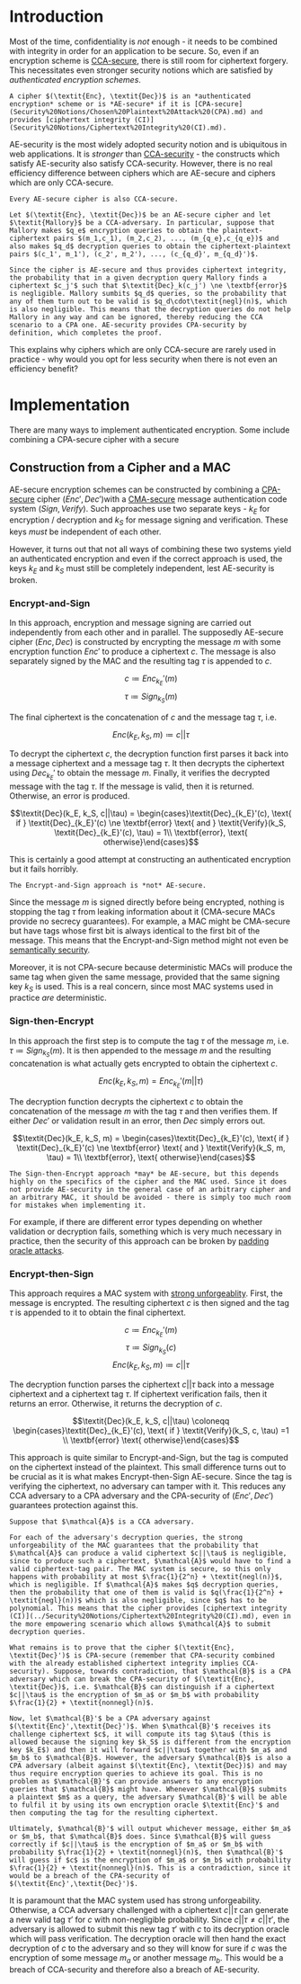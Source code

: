 # Introduction
Most of the time, confidentiality is *not* enough - it needs to be combined with integrity in order for an application to be secure. So, even if an encryption scheme is [CCA-secure](Security%20Notions/Chosen%20Ciphertext%20Attack%20(CCA).md), there is still room for ciphertext forgery. This necessitates even stronger security notions which are satisfied by *authenticated encryption schemes*.

```admonish danger title="Definition: Authenticated Encryption (AE-Security)"
A cipher $(\textit{Enc}, \textit{Dec})$ is an *authenticated encryption* scheme or is *AE-secure* if it is [CPA-secure](Security%20Notions/Chosen%20Plaintext%20Attack%20(CPA).md) and provides [ciphertext integrity (CI)](Security%20Notions/Ciphertext%20Integrity%20(CI).md).
```

AE-security is the most widely adopted security notion and is ubiquitous in web applications. It is *stronger* than [CCA-security](Security%20Notions/Chosen%20Ciphertext%20Attack%20(CCA).md) - the constructs which satisfy AE-security also satisfy CCA-security. However, there is no real efficiency difference between ciphers which are AE-secure and ciphers which are only CCA-secure.

```admonish abstract title="Theorem: AE-Security implies CCA-Security"
Every AE-secure cipher is also CCA-secure.
```

```admonish check collapsible=true title="Proof: AE-Security implies CCA-Security"
Let $(\textit{Enc}, \textit{Dec})$ be an AE-secure cipher and let $\textit{Mallory}$ be a CCA-adversary. In particular, suppose that Mallory makes $q_e$ encryption queries to obtain the plaintext-ciphertext pairs $(m_1,c_1), (m_2,c_2), ..., (m_{q_e},c_{q_e})$ and also makes $q_d$ decryption queries to obtain the ciphertext-plaintext pairs $(c_1', m_1'), (c_2', m_2'), ..., (c_{q_d}', m_{q_d}')$. 

Since the cipher is AE-secure and thus provides ciphertext integrity, the probability that in a given decryption query Mallory finds a ciphertext $c_j'$ such that $\textit{Dec}_k(c_j') \ne \textbf{error}$ is negligible. Mallory sumbits $q_d$ queries, so the probability that any of them turn out to be valid is $q_d\cdot\textit{negl}(n)$, which is also negligible. This means that the decryption queries do not help Mallory in any way and can be ignored, thereby reducing the CCA scenario to a CPA one. AE-security provides CPA-security by definition, which completes the proof.
```

This explains why ciphers which are only CCA-secure are rarely used in practice - why would you opt for less security when there is not even an efficiency benefit?

# Implementation
There are many ways to implement authenticated encryption. Some include combining a CPA-secure cipher with a secure 

## Construction from a Cipher and a MAC
 AE-secure encryption schemes can be constructed by combining a [CPA-secure](Security%20Notions/Chosen%20Plaintext%20Attack%20(CPA).md) cipher $(\textit{Enc}', \textit{Dec}')$with a [CMA-secure](../Message%20Authentication%20Codes%20(MACs)/index.md) message authentication code system $(\textit{Sign}, \textit{Verify})$. Such approaches use two separate keys - $k_E$ for encryption / decryption and $k_S$ for message signing and verification. These keys *must* be independent of each other.
 
 However, it turns out that not all ways of combining these two systems yield an authenticated encryption and even if the correct approach is used, the keys $k_E$ and $k_S$ must still be completely independent, lest AE-security is broken.

### Encrypt-and-Sign
In this approach, encryption and message signing are carried out independently from each other and in parallel.  The supposedly AE-secure cipher $(\textit{Enc}, \textit{Dec})$ is constructed by encrypting the message $m$ with some encryption function $\textit{Enc}'$ to produce a ciphertext $c$. The message is also separately signed by the MAC and the resulting tag $\tau$ is appended to $c$.

$$c \coloneqq \textit{Enc}_{k_E}'(m)$$
$$\tau \coloneqq \textit{Sign}_{k_S}(m)$$

The final ciphertext is the concatenation of $c$ and the message tag $\tau$, i.e.

$$\textit{Enc}(k_E, k_S, m) \coloneqq c||\tau$$

To decrypt the ciphertext $c$, the decryption function first parses it back into a message ciphertext and a message tag $\tau$. It then decrypts the ciphertext using $\textit{Dec}_{k_E}'$ to obtain the message $m$. Finally, it verifies the decrypted message with the tag $\tau$. If the message is valid, then it is returned. Otherwise, an error is produced.

$$\textit{Dec}(k_E, k_S, c||\tau) = \begin{cases}\textit{Dec}_{k_E}'(c), \text{ if } \textit{Dec}_{k_E}'(c) \ne \textbf{error} \text{ and } \textit{Verify}(k_S, \textit{Dec}_{k_E}'(c), \tau) = 1\\ \textbf{error}, \text{ otherwise}\end{cases}$$

This is certainly a good attempt at constructing an authenticated encryption but it fails horribly.

```admonish warning
The Encrypt-and-Sign approach is *not* AE-secure.
```

Since the message $m$ is signed directly before being encrypted, nothing is stopping the tag $\tau$ from leaking information about it (CMA-secure MACs provide no secrecy guarantees). For example, a MAC might be CMA-secure but have tags whose first bit is always identical to the first bit of the message. This means that the Encrypt-and-Sign method might not even be [semantically security](Security%20Notions/Ciphertext-Only%20Attack%20(COA)/Semantic%20Security.md).

Moreover, it is not CPA-secure because deterministic MACs will produce the same tag when given the same message, provided that the same signing key $k_S$ is used. This is a real concern, since most MAC systems used in practice *are* deterministic.

### Sign-then-Encrypt
In this approach the first step is to compute the tag $\tau$ of the message $m$, i.e. $\tau \coloneqq \textit{Sign}_{k_S}(m)$. It is then appended to the message $m$ and the resulting concatenation is what actually gets encrypted to obtain the ciphertext $c$.

$$\textit{Enc}(k_E, k_S, m) = \textit{Enc}_{k_E}'(m||\tau)$$

The decryption function decrypts the ciphertext $c$ to obtain the concatenation of the message $m$ with the tag $\tau$ and then verifies them. If either $\textit{Dec}'$ or validation result in an error, then $\textit{Dec}$ simply errors out.

$$\textit{Dec}(k_E, k_S, m) = \begin{cases}\textit{Dec}_{k_E}'(c), \text{ if } \textit{Dec}_{k_E}'(c) \ne \textbf{error} \text{ and } \textit{Verify}(k_S, m, \tau) = 1\\ \textbf{error}, \text{ otherwise}\end{cases}$$

```admonish warning
The Sign-then-Encrypt approach *may* be AE-secure, but this depends highly on the specifics of the cipher and the MAC used. Since it does not provide AE-security in the general case of an arbitrary cipher and an arbitrary MAC, it should be avoided - there is simply too much room for mistakes when implementing it.
```

For example, if there are different error types depending on whether validation or decryption fails, something which is very much necessary in practice, then the security of this approach can be broken by [padding oracle attacks](../Block%20Ciphers/Padding%20Oracle%20Attack.md).

### Encrypt-then-Sign
This approach requires a MAC system with [strong unforgeablity](../Message%20Authentication%20Codes%20(MACs)/index.md#admonition-definition-strong-unforgeability). First, the message is encrypted. The resulting ciphertext $c$ is then signed and the tag $\tau$ is appended to it to obtain the final ciphertext.

$$c \coloneqq \textit{Enc}_{k_E}'(m)$$
$$\tau \coloneqq \textit{Sign}_{k_S}(c)$$
$$\textit{Enc}(k_E, k_S, m) \coloneqq c||\tau$$

The decryption function parses the ciphertext $c||\tau$ back into a message ciphertext and a ciphertext tag $\tau$. If ciphertext verification fails, then it returns an error. Otherwise, it returns the decryption of $c$.

$$\textit{Dec}(k_E, k_S, c||\tau) \coloneqq \begin{cases}\textit{Dec}_{k_E}'(c), \text{ if } \textit{Verify}(k_S, c, \tau) =1 \\ \textbf{error} \text{ otherwise}\end{cases}$$

This approach is quite similar to Encrypt-and-Sign, but the tag is computed on the ciphertext instead of the plaintext. This small difference turns out to be crucial as it is what makes Encrypt-then-Sign AE-secure. Since the tag is verifying the ciphertext, no adversary can tamper with it. This reduces any CCA adversary to a CPA adversary and the CPA-security of $(\textit{Enc}', \textit{Dec}')$ guarantees protection against this.

```admonish check collapsible=true title="Proof: AE-Security of Encrypt-then-Sign"
Suppose that $\mathcal{A}$ is a CCA adversary. 

For each of the adversary's decryption queries, the strong unforgeability of the MAC guarantees that the probability that $\mathcal{A}$ can produce a valid ciphertext $c||\tau$ is negligible, since to produce such a ciphertext, $\mathcal{A}$ would have to find a valid ciphertext-tag pair. The MAC system is secure, so this only happens with probability at most $\frac{1}{2^n} + \textit{negl(n)}$, which is negligible. If $\mathcal{A}$ makes $q$ decryption queries, then the probability that one of them is valid is $q(\frac{1}{2^n} + \textit{negl}(n))$ which is also negligible, since $q$ has to be polynomial. This means that the cipher provides [ciphertext integrity (CI)](../Security%20Notions/Ciphertext%20Integrity%20(CI).md), even in the more empowering scenario which allows $\mathcal{A}$ to submit decryption queries.

What remains is to prove that the cipher $(\textit{Enc}, \textit{Dec}')$ is CPA-secure (remember that CPA-security combined with the already established ciphertext integrity implies CCA-security). Suppose, towards contradiction, that $\mathcal{B}$ is a CPA adversary which can break the CPA-security of $(\textit{Enc}, \textit{Dec})$, i.e. $\mathcal{B}$ can distinguish if a ciphertext $c||\tau$ is the encryption of $m_a$ or $m_b$ with probability $\frac{1}{2} + \textit{nonnegl}(n)$. 

Now, let $\mathcal{B}'$ be a CPA adversary against $(\textit{Enc}',\textit{Dec}')$. When $\mathcal{B}'$ receives its challenge ciphertext $c$, it will compute its tag $\tau$ (this is allowed because the signing key $k_S$ is different from the encryption key $k_E$) and then it will forward $c||\tau$ together with $m_a$ and $m_b$ to $\mathcal{B}$. However, the adversary $\mathcal{B}$ is also a CPA adversary (albeit against $(\textit{Enc}, \textit{Dec})$) and may thus require encryption queries to achieve its goal. This is no problem as $\mathcal{B}'$ can provide answers to any encryption queries that $\mathcal{B}$ might have. Whenever $\mathcal{B}$ submits a plaintext $m$ as a query, the adversary $\mathcal{B}'$ will be able to fulfil it by using its own encryption oracle $\textit{Enc}'$ and then computing the tag for the resulting ciphertext.

Ultimately, $\mathcal{B}'$ will output whichever message, either $m_a$ or $m_b$, that $\mathcal{B}$ does. Since $\mathcal{B}$ will guess correctly if $c||\tau$ is the encryption of $m_a$ or $m_b$ with probability $\frac{1}{2} + \textit{nonnegl}(n)$, then $\mathcal{B}'$ will guess if $c$ is the encryption of $m_a$ or $m_b$ with probability $\frac{1}{2} + \textit{nonnegl}(n)$. This is a contradiction, since it would be a breach of the CPA-security of $(\textit{Enc}',\textit{Dec}')$.
```

It is paramount that the MAC system used has strong unforgeability. Otherwise, a CCA adversary challenged with a ciphertext $c||\tau$ can generate a new valid tag $\tau'$ for $c$ with non-negligible probability. Since $c||\tau \ne c||\tau'$, the adversary is allowed to submit this new tag $\tau'$ with $c$ to its decryption oracle which will pass verification. The decryption oracle will then hand the exact decryption of $c$ to the adversary and so they will know for sure if $c$ was the encryption of some message $m_a$ or another message $m_b$. This would be a breach of CCA-security and therefore also a breach of AE-security.